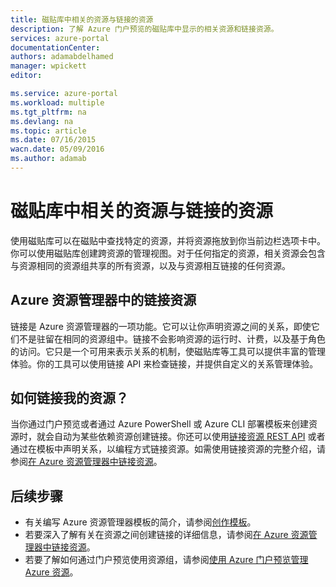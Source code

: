 ```yaml
---
title: 磁贴库中相关的资源与链接的资源
description: 了解 Azure 门户预览的磁贴库中显示的相关资源和链接资源。
services: azure-portal
documentationCenter: 
authors: adamabdelhamed
manager: wpickett
editor: 

ms.service: azure-portal
ms.workload: multiple
ms.tgt_pltfrm: na
ms.devlang: na
ms.topic: article
ms.date: 07/16/2015
wacn.date: 05/09/2016
ms.author: adamab
---
```


# 磁贴库中相关的资源与链接的资源

使用磁贴库可以在磁贴中查找特定的资源，并将资源拖放到你当前边栏选项卡中。你可以使用磁贴库创建跨资源的管理视图。对于任何指定的资源，相关资源会包含与资源相同的资源组共享的所有资源，以及与资源相互链接的任何资源。

## Azure 资源管理器中的链接资源

链接是 Azure 资源管理器的一项功能。它可以让你声明资源之间的关系，即使它们不是驻留在相同的资源组中。链接不会影响资源的运行时、计费，以及基于角色的访问。它只是一个可用来表示关系的机制，使磁贴库等工具可以提供丰富的管理体验。你的工具可以使用链接 API 来检查链接，并提供自定义的关系管理体验。

## 如何链接我的资源？

当你通过门户预览或者通过 Azure PowerShell 或 Azure CLI 部署模板来创建资源时，就会自动为某些依赖资源创建链接。你还可以使用[链接资源 REST API](https://msdn.microsoft.com/zh-cn/library/azure/mt238499.aspx) 或者通过在模板中声明关系，以编程方式链接资源。如需使用链接资源的完整介绍，请参阅[在 Azure 资源管理器中链接资源](../azure-resource-manager/resource-group-link-resources.md)。

## 后续步骤

- 有关编写 Azure 资源管理器模板的简介，请参阅[创作模板](../azure-resource-manager/resource-group-authoring-templates.md)。
- 若要深入了解有关在资源之间创建链接的详细信息，请参阅[在 Azure 资源管理器中链接资源](../azure-resource-manager/resource-group-link-resources.md)。
- 若要了解如何通过门户预览使用资源组，请参阅[使用 Azure 门户预览管理 Azure 资源](../azure-resource-manager/resource-group-portal.md)。

<!---HONumber=Mooncake_0503_2016-->